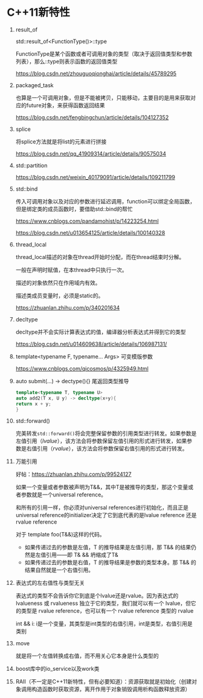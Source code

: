 # C++11新特性

1. result_of

   std::result_of<FunctionType()>::type

   FunctionType是某个函数或者可调用对象的类型（取决于返回值类型和参数列表），那么::type则表示函数的返回值类型

   https://blog.csdn.net/zhouguoqionghai/article/details/45789295

2. packaged_task

   也算是一个可调用对象，但是不能被拷贝，只能移动，主要目的是用来获取对应的future对象，来获得函数返回结果

   https://blog.csdn.net/fengbingchun/article/details/104127352

3. splice

   将splice方法就是将list的元素进行拼接

   https://blog.csdn.net/qq_41909314/article/details/90575034

4. std::partition

   https://blog.csdn.net/weixin_40179091/article/details/109211799

5. std::bind

   传入可调用对象以及对应的参数进行延迟调用，function可以绑定全局函数，但是绑定类的成员函数时，要借助std::bind的帮忙

   https://www.cnblogs.com/pandamohist/p/14223254.html

   https://blog.csdn.net/u013654125/article/details/100140328

6. thread_local 

   thread_local描述的对象在thread开始时分配，而在thread结束时分解。

   一般在声明时赋值，在本thread中只执行一次。

   描述的对象依然只在作用域内有效。

   描述类成员变量时，必须是static的。

   https://zhuanlan.zhihu.com/p/340201634
   
7. decltype

   decltype并不会实际计算表达式的值，编译器分析表达式并得到它的类型

   https://blog.csdn.net/u014609638/article/details/106987131/

8. template<typename F, typename... Args> 可变模版参数

   https://www.cnblogs.com/qicosmos/p/4325949.html

9. auto submit(...) -> dectype(){} 尾返回类型推导

   ```C++
   template<typename T, typename U>
   auto add2(T x, U y) -> decltype(x+y){
   return x + y;
   }
   ```

10. std::forward()

    完美转发`std::forward()`将会完整保留参数的引用类型进行转发。如果参数是左值引用（*lvalue*），该方法会将参数保留左值引用的形式进行转发，如果参数是右值引用（*rvalue*），该方法会将参数保留右值引用的形式进行转发。

11. 万能引用

    好帖：https://zhuanlan.zhihu.com/p/99524127

    如果一个变量或者参数被声明为T&&，其中T是被推导的类型，那这个变量或者参数就是一个universal reference。

    和所有的引用一样，你必须对universal references进行初始化，而且正是universal reference的initializer决定了它到底代表的是lvalue reference 还是 rvalue reference

    对于 template <typenam e T> foo(T&&)这样的代码。

    - 如果传递过去的参数是左值，T 的推导结果是左值引用，那 T&& 的结果仍然是左值引用——即 T& && 坍缩成了T&
    - 如果传递过去的参数是右值，T 的推导结果是参数的类型本身。那 T&& 的结果自然就是一个右值引用。

12. 表达式的左右值性与类型无关

    表达式的类型不会告诉你它到底是个lvalue还是rvalue。因为表达式的 lvalueness 或 rvalueness 独立于它的类型，我们就可以有一个 lvalue，但它的类型是 rvalue reference，也可以有一个 rvalue reference 类型的 rvalue

    int && i: i是一个变量，其类型是int类型的右值引用，int是类型，右值引用是类别

13. move

    就是将一个左值转换成右值，而不用关心它本身是什么类型的

14. boost库中的io_service以及work类

15. RAII（不一定是C++11新特性，但有必要知道）：资源获取就是初始化（创建对象调用构造函数时获取资源，离开作用于对象销毁调用析构函数释放资源）
